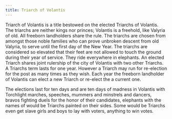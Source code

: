 ```yaml
---
title: Triarch of Volantis
---
```


Triarch of Volantis is a title bestowed on the elected Triarchs of Volantis. The triarchs are neither kings nor princes; Volantis is a freehold, like Valyria of old. All freeborn landholders share the rule. The triarchs are chosen from amongst those noble families who can prove unbroken descent from old Valyria, to serve until the first day of the New Year. The triarchs are considered so elevated that their feet are not allowed to touch the ground during their year of service. They ride everywhere in elephants. An elected Triarch shares joint rulership of the city of Volantis with two other Triarchs. A Triarchs term lasts for one year. However a Triarch may run for re-election for the post as many times as they wish. Each year the freeborn landholder of Volantis can elect a new Triarch or re-elect the a current one.

The elections last for ten days and are ten days of madness in Volantis with Torchlight marches, speeches, mummers and minstrels and dancers, bravos fighting duels for the honor of their candidates, elephants with the names of would be Triarchs painted on their sides. Some would be Triarchs even get slave girls and boys to lay with voters, anything to win votes. 


